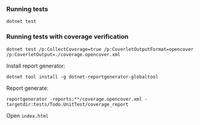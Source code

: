 ### Running tests

```
dotnet test
```

### Running tests with coverage verification

```
dotnet test /p:CollectCoverage=true /p:CoverletOutputFormat=opencover /p:CoverletOutput=./coverage.opencover.xml
```

Install report generator:
```
dotnet tool install -g dotnet-reportgenerator-globaltool
```

Report generate:
```
reportgenerator -reports:**/coverage.opencover.xml -targetdir:tests/Todo.UnitTest/coverage_report
```

Open `index.html`

